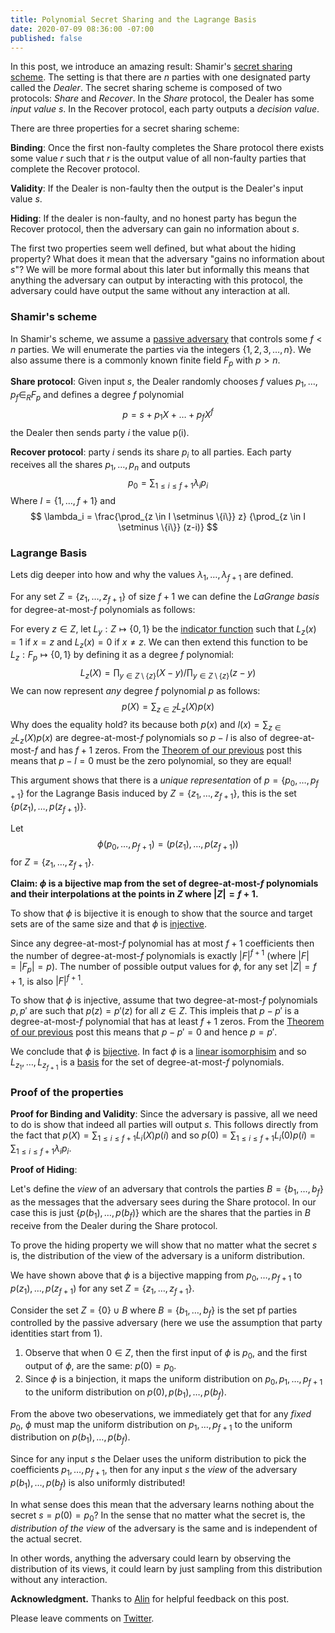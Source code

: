 ```yaml
---
title: Polynomial Secret Sharing and the Lagrange Basis
date: 2020-07-09 08:36:00 -07:00
published: false
---
```


In this post, we introduce an amazing result: Shamir's [secret sharing scheme](https://cs.jhu.edu/~sdoshi/crypto/papers/shamirturing.pdf). The setting is that there are $n$ parties with one designated party called the *Dealer*. The secret sharing scheme is composed of two protocols: *Share* and *Recover*. In the *Share* protocol, the Dealer has some *input value* $s$. In the Recover protocol, each party outputs a *decision value*.

There are three properties for a secret sharing scheme:

**Binding**: Once the first non-faulty completes the Share protocol there exists some value $r$ such that $r$ is the output value of all non-faulty parties that complete the Recover protocol.

**Validity**: If the Dealer is non-faulty then the output is the Dealer's input value $s$.

**Hiding**: If the dealer is non-faulty, and no honest party has begun the Recover protocol, then the adversary can gain no information about $s$. 


The first two properties seem well defined, but what about the hiding property? What does it mean that the adversary "gains no information about $s$"? We will be more formal about this later but informally this means that anything the adversary can output by interacting with this protocol, the adversary could have output the same without any interaction at all.

### Shamir's scheme

In Shamir's scheme, we assume a [passive adversary](https://decentralizedthoughts.github.io/2019-06-07-modeling-the-adversary/) that controls some $f<n$ parties. We will enumerate the parties via the integers $\{1,2,3,\dots,n\}$. We also assume there is a commonly known finite field $F_p$ with $p>n$.


**Share protocol**: Given input $s$, the Dealer randomly chooses $f$ values $p_1,\dots,p_f \in_R F_p$ and defines a degree $f$ polynomial 
$$
p=s+p_1 X + \dots + p_f X^f
$$
the Dealer then sends party $i$ the value p(i).

**Recover protocol**: party $i$ sends its share $p_i$ to all parties. Each party receives all the shares $p_1,\dots,p_n$ and outputs 
$$
p_0=\sum_{1\leq i \leq f+1} \lambda_i p_i
$$
Where $I= \{ 1,\dots,f+1 \}$ and
$$
\lambda_i = \frac{\prod_{z \in I \setminus \{i\}} z} {\prod_{z \in I \setminus \{i\}} (z-i)}
$$

### Lagrange Basis

Lets dig deeper into how and why the values $\lambda_1,\dots,\lambda_{f+1}$ are defined.

For any set $Z=\{z_1,\dots,z_{f+1}\}$ of size $f+1$ we can define the *LaGrange basis* for degree-at-most-$f$ polynomials as follows:

For every $z \in Z$, let $L_y:Z \mapsto \{0,1\}$ be the [indicator function](https://en.wikipedia.org/wiki/Indicator_function) such that 
$L_z(x)= 1$ if $x=z$ and $L_z(x)=0$ if $x \neq z$. We can then extend this function to be $L_z:F_p \mapsto \{0,1\}$  by defining it as a degree $f$ polynomial:
$$
L_z(X)= \prod_{y \in Z \setminus \{z\}} (X-y) / \prod_{y \in Z \setminus \{z\}} (z-y)
$$
We can now represent *any* degree $f$ polynomial $p$ as follows:
$$
p(X)=\sum_{z \in Z} L_z(X) p(x)
$$
Why does the equality hold? its because both $p(x)$ and $l(x)=\sum_{z \in Z} L_z(X) p(x)$ are degree-at-most-$f$ polynomials so $p-l$ is also of degree-at-most-$f$ and has $f+1$ zeros. From the [Theorem of our previous](...) post this means that $p-l=0$ must be the zero polynomial, so they are equal!

This argument shows that there is a *unique representation* of $p=\{p_0,\dots,p_{f+1}\}$ for the Lagrange Basis induced by $Z=\{z_1,\dots,z_{f+1}\}$, this is the set $\{p(z_1),\dots,p(z_{f+1})\}$.

Let 
$$
\phi(p_0,\dots,p_{f+1}) = (p(z_1),\dots,p(z_{f+1}))
$$
for $Z=\{ z_1,\dots,z_{f+1} \}$. 

**Claim: $\phi$ is a bijective map from the set of degree-at-most-$f$ polynomials and their interpolations at the points in $Z$ where $|Z|=f+1$.**

To show that $\phi$ is bijective it is enough to show that the source and target sets are of the same size and that $\phi$ is [injective](https://en.wikipedia.org/wiki/Injective_function).

Since any degree-at-most-$f$ polynomial has at most $f+1$ coefficients then the number of degree-at-most-$f$ polynomials is exactly $|F|^{f+1}$ (where $|F|=|F_p|=p$). The number of possible output values for $\phi$, for any set $|Z|=f+1$, is also $|F|^{f+1}$.

To show that $\phi$ is injective, assume that two degree-at-most-$f$ polynomials $p, p'$ are such that $p(z)=p'(z)$ for all $z \in Z$. This impleis that $p-p'$ is a degree-at-most-$f$ polynomial that has at least $f+1$ zeros. From the [Theorem of our previous](...) post this means that $p-p'=0$ and hence $p=p'$.

We conclude that $\phi$ is [bijective](https://en.wikipedia.org/wiki/Bijection). In fact $\phi$ is a [linear isomorphisim](https://en.wikipedia.org/wiki/Linear_map) and so $L_{z_1},\dots,L_{z_{f+1}}$ is a [basis](https://en.wikipedia.org/wiki/Basis_(linear_algebra)) for the set of degree-at-most-$f$ polynomials. 

### Proof of the properties

**Proof for Binding and Validity**: Since the adversary is passive, all we need to do is show that indeed all parties will output $s$. This follows directly from the fact that  $p(X)=\sum_{1\leq i \leq f+1} L_i(X) p(i)$ and so $p(0)= \sum_{1\leq i \leq f+1} L_i(0) p(i) = \sum_{1\leq i \leq f+1} \lambda_i p_i$.

**Proof of Hiding**: 

Let's define the *view* of an adversary that controls the parties $B=\{b_1,\dots,b_f\}$ as the messages that the adversary sees during the Share protocol.  In our case this is just $\{ p(b_1),\dots,p(b_{f}) \}$ which are the shares that the parties in $B$ receive from the Dealer during the Share protocol.

To prove the hiding property we will show that no matter what the secret $s$ is, the distribution of the view of the adversary is a uniform distribution.


We have shown above that $\phi$ is a bijective mapping from $p_0,\dots,p_{f+1}$ to $p(z_1),\dots,p(z_{f+1})$ for any set $Z=\{z_1,\dots,z_{f+1}\}$. 

Consider the set $Z=\{0\} \cup B$ where $B=\{b_1,\dots,b_f\}$ is the set pf parties controlled by the passive adversary (here we use the assumption that party identities start from 1). 
1. Observe that when $0 \in Z$, then the first input of $\phi$ is $p_0$, and the first output of $\phi$, are the same: $p(0)=p_0$.
2. Since $\phi$ is a binjection, it maps the uniform distribution on $p_0,p_1,\dots,p_{f+1}$ to the uniform distribution on $p(0),p(b_1),\dots, p(b_{f})$.

From the above two obeservations, we immediately get that for any *fixed* $p_0$, $\phi$ must map the uniform distribution on $p_1,\dots,p_{f+1}$ to the uniform distribution on $p(b_1),\dots,p(b_{f})$.

Since for any input $s$ the Delaer uses the uniform distribution to pick the coefficients $p_1,\dots,p_{f+1}$, then for any input $s$ the *view* of the adversary $p(b_1),\dots,p(b_f)$ is also uniformly distributed!

In what sense does this mean that the adversary learns nothing about the secret $s=p(0)=p_0$? In the sense that no matter what the secret is, the *distribution of the view* of the adversary is the same and is independent of the actual secret.

In other words, anything the adversary could learn by observing the distribution of its views, it could learn by just sampling from this distribution without any interaction.

**Acknowledgment.** Thanks to [Alin](https://research.vmware.com/researchers/alin-tomescu) for helpful feedback on this post.


Please leave comments on [Twitter](...).
